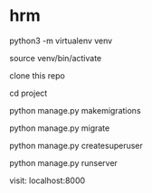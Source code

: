 # hrm

python3 -m virtualenv venv

source venv/bin/activate

clone this repo

cd project

python manage.py makemigrations

python manage.py migrate

python manage.py createsuperuser

python manage.py runserver

visit: localhost:8000
